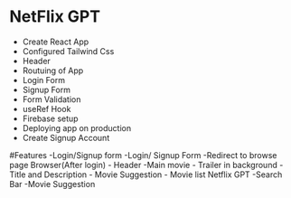 # NetFlix GPT

- Create React App
- Configured Tailwind Css
- Header
- Routuing of App
- Login Form
- Signup Form
- Form Validation
- useRef Hook
- Firebase setup
- Deploying app on production
- Create Signup Account 

#Features 
-Login/Signup form
    -Login/ Signup Form 
    -Redirect to browse page 
Browser(After login)
    - Header 
    -Main movie
        - Trailer in background 
        - Title and Description
        - Movie Suggestion
            - Movie list 
Netflix GPT
    -Search Bar
    -Movie Suggestion 

